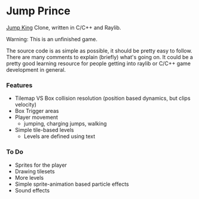 # Jump Prince
[Jump King](https://store.steampowered.com/app/1061090/Jump_King/) Clone, written in C/C++ and Raylib.

Warning: This is an unfinished game.

The source code is as simple as possible, it should be pretty easy to follow.
There are many comments to explain (briefly) what's going on.
It could be a pretty good learning resource for people getting into raylib or C/C++ game development in general.

### Features
- Tilemap VS Box collision resolution (position based dynamics, but clips velocity)
- Box Trigger areas
- Player movement
  - jumping, charging jumps, walking
- Simple tile-based levels
  - Levels are defined using text

### To Do
- Sprites for the player
- Drawing tilesets
- More levels
- Simple sprite-animation based particle effects
- Sound effects
